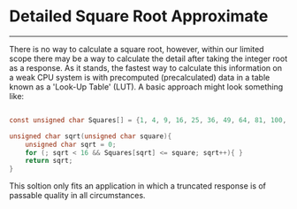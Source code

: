 # Detailed Square Root Approximate
***

There is no way to calculate a square root, however, within our limited scope there may be a way to calculate the detail after taking the integer root as a response. As it stands, the fastest way to calculate this information on a weak CPU system is with precomputed (precalculated) data in a table known as a 'Look-Up Table' (LUT). A basic approach might look something like:

```c

const unsigned char Squares[] = {1, 4, 9, 16, 25, 36, 49, 64, 81, 100, 121, 144, 169, 196, 225};

unsigned char sqrt(unsigned char square){
    unsigned char sqrt = 0;
    for (; sqrt < 16 && Squares[sqrt] <= square; sqrt++){ }
    return sqrt;
}
```

This soltion only fits an application in which a truncated response is of passable quality in all circumstances.
